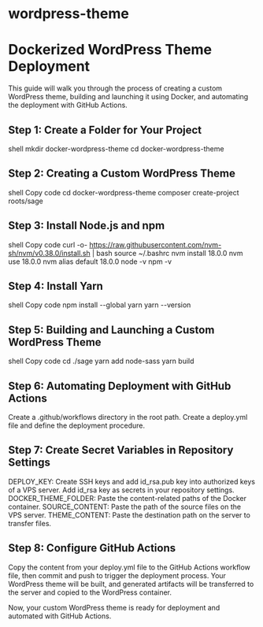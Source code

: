 # wordpress-theme
# Dockerized WordPress Theme Deployment

This guide will walk you through the process of creating a custom WordPress theme, building and launching it using Docker, and automating the deployment with GitHub Actions.

## Step 1: Create a Folder for Your Project

shell
mkdir docker-wordpress-theme
cd docker-wordpress-theme

## Step 2: Creating a Custom WordPress Theme
shell
Copy code
cd docker-wordpress-theme
composer create-project roots/sage

## Step 3: Install Node.js and npm
shell
Copy code
curl -o- https://raw.githubusercontent.com/nvm-sh/nvm/v0.38.0/install.sh | bash
source ~/.bashrc
nvm install 18.0.0
nvm use 18.0.0
nvm alias default 18.0.0
node -v
npm -v

## Step 4: Install Yarn
shell
Copy code
npm install --global yarn
yarn --version

## Step 5: Building and Launching a Custom WordPress Theme
shell
Copy code
cd ./sage
yarn add node-sass
yarn build

## Step 6: Automating Deployment with GitHub Actions

Create a .github/workflows directory in the root path.
Create a deploy.yml file and define the deployment procedure.

## Step 7: Create Secret Variables in Repository Settings

DEPLOY_KEY: Create SSH keys and add id_rsa.pub key into authorized keys of a VPS server. Add id_rsa key as secrets in your repository settings.
DOCKER_THEME_FOLDER: Paste the content-related paths of the Docker container.
SOURCE_CONTENT: Paste the path of the source files on the VPS server.
THEME_CONTENT: Paste the destination path on the server to transfer files.

## Step 8: Configure GitHub Actions

Copy the content from your deploy.yml file to the GitHub Actions workflow file, then commit and push to trigger the deployment process. Your WordPress theme will be built, and generated artifacts will be transferred to the server and copied to the WordPress container.

Now, your custom WordPress theme is ready for deployment and automated with GitHub Actions.
